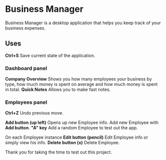 # Business Manager 

Business Manager is a desktop application that helps you keep track of your business expenses.

## Uses

**Ctrl+S** Save current state of the application.

### Dashboard panel

**Company Overview** Shows you how many employees your business by type, how much money is spent on average and how much money is spent in total.
**Quick Notes** Allows you to make fast notes.

### Employees panel

**Ctrl+Z** Undo previous move.

**Add button (up left)** Opens up new Employee info. Add new Employee with **Add button**.
**"A" key** Add a random Employee to test out the app.

On each Employee instance
**Edit button (pencil)** Edit Employee info or simply view his info.
**Delete button (x)** Delete Employee.


Thank you for taking the time to test out this project.


